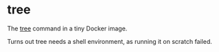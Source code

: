# tree

The [tree](http://mama.indstate.edu/users/ice/tree/) command in a tiny Docker image.

Turns out tree needs a shell environment, as running it on scratch failed.
